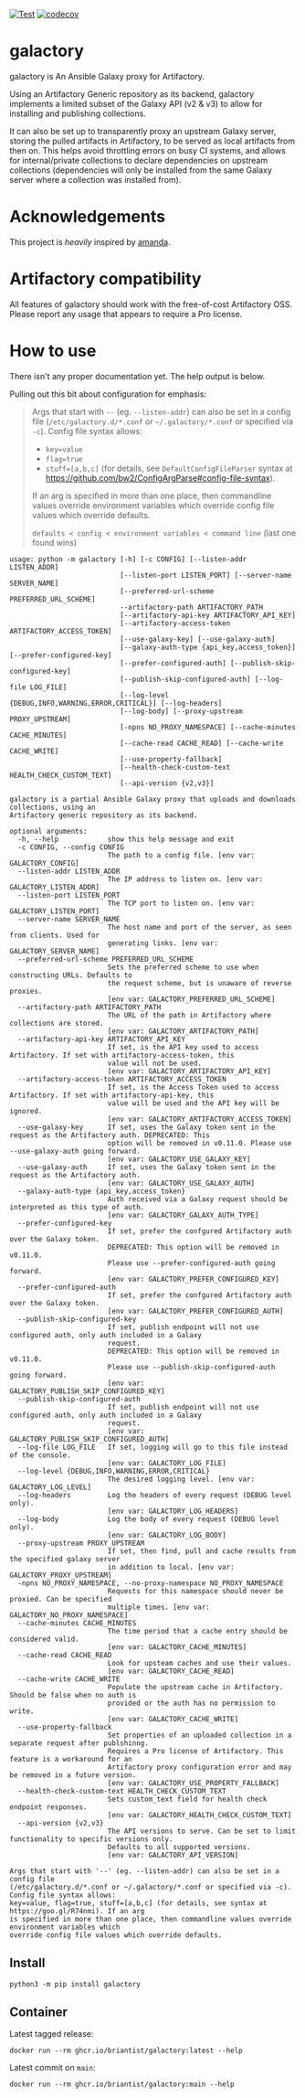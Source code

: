 [![Test](https://github.com/briantist/galactory/actions/workflows/test.yml/badge.svg)](https://github.com/briantist/galactory/actions/workflows/test.yml) [![codecov](https://codecov.io/gh/briantist/galactory/branch/main/graph/badge.svg?token=5ZS2WXM4K9)](https://codecov.io/gh/briantist/galactory)

# galactory
galactory is An Ansible Galaxy proxy for Artifactory.

Using an Artifactory Generic repository as its backend, galactory implements a limited subset of the Galaxy API (v2 & v3) to allow for installing and publishing collections.

It can also be set up to transparently proxy an upstream Galaxy server, storing the pulled artifacts in Artifactory, to be served as local artifacts from then on. This helps avoid throttling errors on busy CI systems, and allows for internal/private collections to declare dependencies on upstream collections (dependencies will only be installed from the same Galaxy server where a collection was installed from).

# Acknowledgements
This project is _heavily_ inspired by [amanda](https://github.com/sivel/amanda/).

# Artifactory compatibility
All features of galactory should work with the free-of-cost Artifactory OSS. Please report any usage that appears to require a Pro license.

# How to use
There isn't any proper documentation yet. The help output is below.

Pulling out this bit about configuration for emphasis:

> Args that start with `--` (eg. `--listen-addr`) can also be set in a config file (`/etc/galactory.d/*.conf` or `~/.galactory/*.conf` or specified via `-c`). Config file syntax allows:
> - `key=value`
> - `flag=true`
> - `stuff=[a,b,c]`
> (for details, see `DefaultConfigFileParser` syntax at https://github.com/bw2/ConfigArgParse#config-file-syntax).
>
> If an arg is specified in more than one place, then commandline values override environment variables which override config file values which override defaults.
>
> `defaults < config < environment variables < command line` (last one found wins)

```text
usage: python -m galactory [-h] [-c CONFIG] [--listen-addr LISTEN_ADDR]
                           [--listen-port LISTEN_PORT] [--server-name SERVER_NAME]
                           [--preferred-url-scheme PREFERRED_URL_SCHEME]
                           --artifactory-path ARTIFACTORY_PATH
                           [--artifactory-api-key ARTIFACTORY_API_KEY]
                           [--artifactory-access-token ARTIFACTORY_ACCESS_TOKEN]
                           [--use-galaxy-key] [--use-galaxy-auth]
                           [--galaxy-auth-type {api_key,access_token}] [--prefer-configured-key]
                           [--prefer-configured-auth] [--publish-skip-configured-key]
                           [--publish-skip-configured-auth] [--log-file LOG_FILE]
                           [--log-level {DEBUG,INFO,WARNING,ERROR,CRITICAL}] [--log-headers]
                           [--log-body] [--proxy-upstream PROXY_UPSTREAM]
                           [-npns NO_PROXY_NAMESPACE] [--cache-minutes CACHE_MINUTES]
                           [--cache-read CACHE_READ] [--cache-write CACHE_WRITE]
                           [--use-property-fallback]
                           [--health-check-custom-text HEALTH_CHECK_CUSTOM_TEXT]
                           [--api-version {v2,v3}]

galactory is a partial Ansible Galaxy proxy that uploads and downloads collections, using an
Artifactory generic repository as its backend.

optional arguments:
  -h, --help            show this help message and exit
  -c CONFIG, --config CONFIG
                        The path to a config file. [env var: GALACTORY_CONFIG]
  --listen-addr LISTEN_ADDR
                        The IP address to listen on. [env var: GALACTORY_LISTEN_ADDR]
  --listen-port LISTEN_PORT
                        The TCP port to listen on. [env var: GALACTORY_LISTEN_PORT]
  --server-name SERVER_NAME
                        The host name and port of the server, as seen from clients. Used for
                        generating links. [env var: GALACTORY_SERVER_NAME]
  --preferred-url-scheme PREFERRED_URL_SCHEME
                        Sets the preferred scheme to use when constructing URLs. Defaults to
                        the request scheme, but is unaware of reverse proxies.
                        [env var: GALACTORY_PREFERRED_URL_SCHEME]
  --artifactory-path ARTIFACTORY_PATH
                        The URL of the path in Artifactory where collections are stored.
                        [env var: GALACTORY_ARTIFACTORY_PATH]
  --artifactory-api-key ARTIFACTORY_API_KEY
                        If set, is the API key used to access Artifactory. If set with artifactory-access-token, this
                        value will not be used.
                        [env var: GALACTORY_ARTIFACTORY_API_KEY]
  --artifactory-access-token ARTIFACTORY_ACCESS_TOKEN
                        If set, is the Access Token used to access Artifactory. If set with artifactory-api-key, this
                        value will be used and the API key will be ignored.
                        [env var: GALACTORY_ARTIFACTORY_ACCESS_TOKEN]
  --use-galaxy-key      If set, uses the Galaxy token sent in the request as the Artifactory auth. DEPRECATED: This
                        option will be removed in v0.11.0. Please use --use-galaxy-auth going forward.
                        [env var: GALACTORY_USE_GALAXY_KEY]
  --use-galaxy-auth     If set, uses the Galaxy token sent in the request as the Artifactory auth.
                        [env var: GALACTORY_USE_GALAXY_AUTH]
  --galaxy-auth-type {api_key,access_token}
                        Auth received via a Galaxy request should be interpreted as this type of auth.
                        [env var: GALACTORY_GALAXY_AUTH_TYPE]
  --prefer-configured-key
                        If set, prefer the confgured Artifactory auth over the Galaxy token.
                        DEPRECATED: This option will be removed in v0.11.0.
                        Please use --prefer-configured-auth going forward.
                        [env var: GALACTORY_PREFER_CONFIGURED_KEY]
  --prefer-configured-auth
                        If set, prefer the confgured Artifactory auth over the Galaxy token.
                        [env var: GALACTORY_PREFER_CONFIGURED_AUTH]
  --publish-skip-configured-key
                        If set, publish endpoint will not use configured auth, only auth included in a Galaxy
                        request.
                        DEPRECATED: This option will be removed in v0.11.0.
                        Please use --publish-skip-configured-auth going forward.
                        [env var: GALACTORY_PUBLISH_SKIP_CONFIGURED_KEY]
  --publish-skip-configured-auth
                        If set, publish endpoint will not use configured auth, only auth included in a Galaxy
                        request.
                        [env var: GALACTORY_PUBLISH_SKIP_CONFIGURED_AUTH]
  --log-file LOG_FILE   If set, logging will go to this file instead of the console.
                        [env var: GALACTORY_LOG_FILE]
  --log-level {DEBUG,INFO,WARNING,ERROR,CRITICAL}
                        The desired logging level. [env var: GALACTORY_LOG_LEVEL]
  --log-headers         Log the headers of every request (DEBUG level only).
                        [env var: GALACTORY_LOG_HEADERS]
  --log-body            Log the body of every request (DEBUG level only).
                        [env var: GALACTORY_LOG_BODY]
  --proxy-upstream PROXY_UPSTREAM
                        If set, then find, pull and cache results from the specified galaxy server
                        in addition to local. [env var: GALACTORY_PROXY_UPSTREAM]
  -npns NO_PROXY_NAMESPACE, --no-proxy-namespace NO_PROXY_NAMESPACE
                        Requests for this namespace should never be proxied. Can be specified
                        multiple times. [env var: GALACTORY_NO_PROXY_NAMESPACE]
  --cache-minutes CACHE_MINUTES
                        The time period that a cache entry should be considered valid.
                        [env var: GALACTORY_CACHE_MINUTES]
  --cache-read CACHE_READ
                        Look for upsteam caches and use their values.
                        [env var: GALACTORY_CACHE_READ]
  --cache-write CACHE_WRITE
                        Populate the upstream cache in Artifactory. Should be false when no auth is
                        provided or the auth has no permission to write.
                        [env var: GALACTORY_CACHE_WRITE]
  --use-property-fallback
                        Set properties of an uploaded collection in a separate request after publshinng.
                        Requires a Pro license of Artifactory. This feature is a workaround for an
                        Artifactory proxy configuration error and may be removed in a future version.
                        [env var: GALACTORY_USE_PROPERTY_FALLBACK]
  --health-check-custom-text HEALTH_CHECK_CUSTOM_TEXT
                        Sets custom_text field for health check endpoint responses.
                        [env var: GALACTORY_HEALTH_CHECK_CUSTOM_TEXT]
  --api-version {v2,v3}
                        The API versions to serve. Can be set to limit functionality to specific versions only.
                        Defaults to all supported versions.
                        [env var: GALACTORY_API_VERSION]

Args that start with '--' (eg. --listen-addr) can also be set in a config file
(/etc/galactory.d/*.conf or ~/.galactory/*.conf or specified via -c). Config file syntax allows:
key=value, flag=true, stuff=[a,b,c] (for details, see syntax at https://goo.gl/R74nmi). If an arg
is specified in more than one place, then commandline values override environment variables which
override config file values which override defaults.
```

## Install
```shell
python3 -m pip install galactory
```

## Container

Latest tagged release:
```shell
docker run --rm ghcr.io/briantist/galactory:latest --help
```

Latest commit on `main`:
```shell
docker run --rm ghcr.io/briantist/galactory:main --help
```
